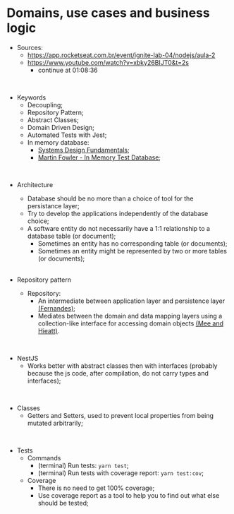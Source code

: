 # Domains, use cases and business logic

- Sources:
  - https://app.rocketseat.com.br/event/ignite-lab-04/nodejs/aula-2
  - https://www.youtube.com/watch?v=xbky26BIJT0&t=2s
    - continue at 01:08:36

</br>

- Keywords
  - Decoupling;
  - Repository Pattern;
  - Abstract Classes;
  - Domain Driven Design;
  - Automated Tests with Jest;
  - In memory database:
    - [Systems Design Fundamentals](https://github.com/amaralc/systems-design-fundamentals-notes/blob/main/lectures/lecture-05-storage/notes.md#memory);
    - [Martin Fowler - In Memory Test Database](https://martinfowler.com/bliki/InMemoryTestDatabase.html);

</br>

- Architecture

  - Database should be no more than a choice of tool for the persistance layer;
  - Try to develop the applications independently of the database choice;
  - A software entity do not necessarily have a 1:1 relationship to a database table (or document);
    - Sometimes an entity has no corresponding table (or documents);
    - Sometimes an entity might be represented by two or more tables (or documents);

  </br>

- Repository pattern

  - Repository:
    - An intermediate between application layer and persistence layer [(Fernandes)](https://youtu.be/xbky26BIJT0?t=3537);
    - Mediates between the domain and data mapping layers using a collection-like interface for accessing domain objects [(Mee and Hieatt)](https://martinfowler.com/eaaCatalog/repository.html).

</br>

- NestJS
  - Works better with abstract classes then with interfaces (probably because the js code, after compilation, do not carry types and interfaces);

</br>

- Classes
  - Getters and Setters, used to prevent local properties from being mutated arbitrarily;

</br>

- Tests
  - Commands
    - (terminal) Run tests: `yarn test`;
    - (terminal) Run tests with coverage report: `yarn test:cov`;
  - Coverage
    - There is no need to get 100% coverage;
    - Use coverage report as a tool to help you to find out what else should be tested;
